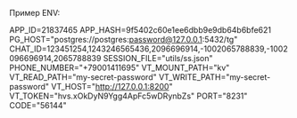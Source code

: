 Пример ENV:

APP_ID=21837465
APP_HASH=9f5402c60e1ee6dbb9e9db64b6bfe621
PG_HOST="postgres://postgres:password@127.0.0.1:5432/tg"
CHAT_ID=123451254,1243246565436,2096696914,-1002065788839,-1002096696914,2065788839
SESSION_FILE="utils/ss.json"
PHONE_NUMBER="+79001411695"
VT_MOUNT_PATH="kv"
VT_READ_PATH="my-secret-password"
VT_WRITE_PATH="my-secret-password"
VT_HOST="http://127.0.0.1:8200"
VT_TOKEN="hvs.xOkDyN9Ygg4ApFc5wDRynbZs"
PORT="8231"
CODE="56144"
